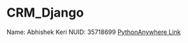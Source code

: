 # CRM_Django
Name: Abhishek Keri 
NUID: 35718699
[PythonAnywhere Link](http://keriabhishek.pythonanywhere.com/)

